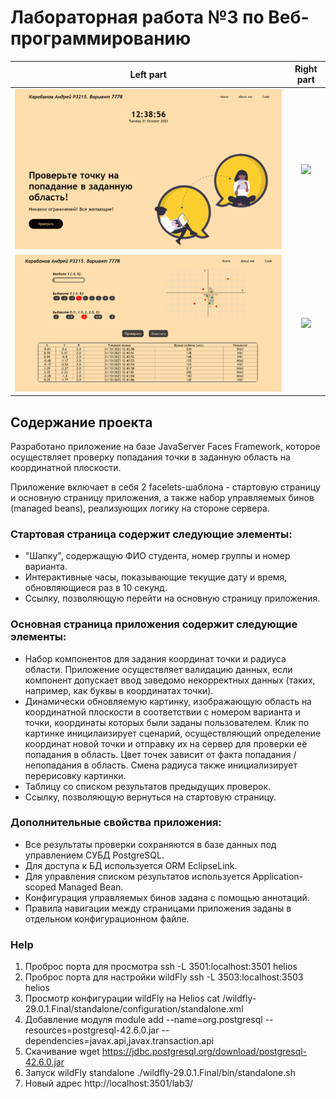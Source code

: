 # Лабораторная работа №3 по Веб-программированию


Left part             |  Right part
:-------------------------:|:-------------------------:
![](https://github.com/forafox/Web_Lab_3/blob/master/images/index.png)  |  ![](https://github.com/forafox/Web_Lab_2/blob/master/images/main.png)
![](https://github.com/forafox/Web_Lab_3/blob/master/images/test_values.png)   |  ![](https://github.com/forafox/Web_Lab_2/blob/master/images/error.png)


## Содержание проекта

Разработано приложение на базе JavaServer Faces Framework, которое осуществляет проверку попадания точки в заданную
область на координатной плоскости.

Приложение включает в себя 2 facelets-шаблона - стартовую страницу и основную страницу приложения, а также набор
управляемых бинов (managed beans), реализующих логику на стороне сервера.

### Стартовая страница содержит следующие элементы:

- "Шапку", содержащую ФИО студента, номер группы и номер варианта.
- Интерактивные часы, показывающие текущие дату и время, обновляющиеся раз в 10 секунд.
- Ссылку, позволяющую перейти на основную страницу приложения.

### Основная страница приложения содержит следующие элементы:

- Набор компонентов для задания координат точки и радиуса области. Приложение осуществляет валидацию данных, если
  компонент допускает ввод заведомо некорректных данных (таких, например, как буквы в координатах точки).
- Динамически обновляемую картинку, изображающую область на координатной плоскости в соответствии с номером варианта и
  точки, координаты которых были заданы пользователем. Клик по картинке иницилаизирует сценарий, осуществляющий
  определение координат новой точки и отправку их на сервер для проверки её попадания в область. Цвет точек зависит от
  факта попадания / непопадания в область. Смена радиуса также инициализирует перерисовку картинки.
- Таблицу со списком результатов предыдущих проверок.
- Ссылку, позволяющую вернуться на стартовую страницу.

### Дополнительные свойства приложения:

- Все результаты проверки сохраняются в базе данных под управлением СУБД PostgreSQL.
- Для доступа к БД используется ORM EclipseLink.
- Для управления списком результатов используется Application-scoped Managed Bean.
- Конфигурация управляемых бинов задана с помощью аннотаций.
- Правила навигации между страницами приложения заданы в отдельном конфигурационном файле.

### Help

1. Проброс порта для просмотра 
   ssh -L 3501:localhost:3501 helios
2. Проброс порта для настройки wildFly
   ssh -L 3503:localhost:3503 helios
3. Просмотр конфигурации wildFly на Helios
   cat /wildfly-29.0.1.Final/standalone/configuration/standalone.xml
4. Добавление модуля
   module add --name=org.postgresql --resources=postgresql-42.6.0.jar --dependencies=javax.api,javax.transaction.api
5. Скачивание
   wget https://jdbc.postgresql.org/download/postgresql-42.6.0.jar
6. Запуск wildFly standalone
   ./wildfly-29.0.1.Final/bin/standalone.sh
7. Новый адрес
   http://localhost:3501/lab3/